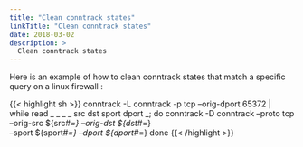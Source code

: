 ```yaml
---
title: "Clean conntrack states"
linkTitle: "Clean conntrack states"
date: 2018-03-02
description: >
  Clean conntrack states
---
```


Here is an example of how to clean conntrack states that match a specific query on a linux firewall :

{{< highlight sh >}}
conntrack -L conntrack -p tcp –orig-dport 65372 | \
while read _ _ _ _ src dst sport dport _; do
    conntrack -D conntrack –proto tcp –orig-src ${src#*=} –orig-dst ${dst#*=} \
              –sport ${sport#*=} –dport ${dport#*=}
 done
{{< /highlight >}}
